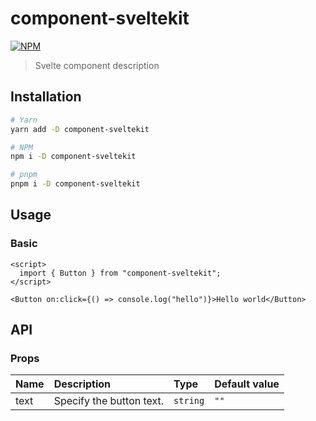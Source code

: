 # component-sveltekit

[![NPM][npm]][npm-url]

> Svelte component description

## Installation

```bash
# Yarn
yarn add -D component-sveltekit

# NPM
npm i -D component-sveltekit

# pnpm
pnpm i -D component-sveltekit
```

## Usage

### Basic

<!-- example-start demo/Basic.svelte -->

```svelte
<script>
  import { Button } from "component-sveltekit";
</script>

<Button on:click={() => console.log("hello")}>Hello world</Button>

```

<!-- example-end -->

## API

### Props

| Name | Description              | Type     | Default value |
| :--- | :----------------------- | :------- | :------------ |
| text | Specify the button text. | `string` | `""`          |

[npm]: https://img.shields.io/npm/v/component-sveltekit.svg?style=for-the-badge&color=%23ff3e00
[npm-url]: https://npmjs.com/package/component-sveltekit

